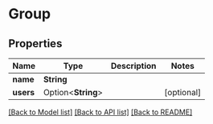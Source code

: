 # Group

## Properties

Name | Type | Description | Notes
------------ | ------------- | ------------- | -------------
**name** | **String** |  | 
**users** | Option<**String**> |  | [optional]

[[Back to Model list]](../README.md#documentation-for-models) [[Back to API list]](../README.md#documentation-for-api-endpoints) [[Back to README]](../README.md)


